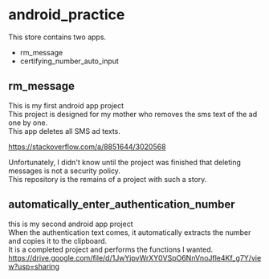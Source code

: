 # android_practice
 
This store contains two apps.  
* rm_message
* certifying_number_auto_input

## rm_message
This is my first android app project  
This project is designed for my mother who removes the sms text of the ad one by one.  
This app deletes all SMS ad texts.  

https://stackoverflow.com/a/8851644/3020568

Unfortunately, I didn't know until the project was finished that deleting messages is not a security policy.  
This repository is the remains of a project with such a story.  

## automatically_enter_authentication_number
this is my second android app project  
When the authentication text comes, it automatically extracts the number and copies it to the clipboard.  
It is a completed project and performs the functions I wanted.  
https://drive.google.com/file/d/1JwYjpvWrXY0VSpO6NnVnoJfle4Kf_g7Y/view?usp=sharing  
